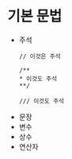 # 기본 문법

- 주석
  ```
  // 이것은 주석
  
  /**
  * 이것도 주석
  **/
  
  /// 이것도 주석
  ```
- 문장
- 변수
- 상수
- 연산자
